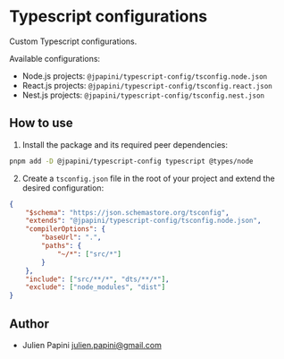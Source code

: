 # Typescript configurations

Custom Typescript configurations.

Available configurations:

- Node.js projects: `@jpapini/typescript-config/tsconfig.node.json`
- React.js projects: `@jpapini/typescript-config/tsconfig.react.json`
- Nest.js projects: `@jpapini/typescript-config/tsconfig.nest.json`

## How to use

1. Install the package and its required peer dependencies:

```bash
pnpm add -D @jpapini/typescript-config typescript @types/node
```

2. Create a `tsconfig.json` file in the root of your project and extend the desired configuration:

```json
{
    "$schema": "https://json.schemastore.org/tsconfig",
    "extends": "@jpapini/typescript-config/tsconfig.node.json",
    "compilerOptions": {
        "baseUrl": ".",
        "paths": {
            "~/*": ["src/*"]
        }
    },
    "include": ["src/**/*", "dts/**/*"],
    "exclude": ["node_modules", "dist"]
}
```

## Author

- Julien Papini <julien.papini@gmail.com>
